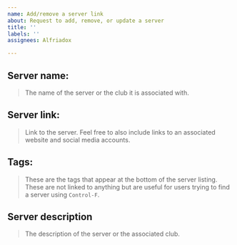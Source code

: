 ```yaml
---
name: Add/remove a server link
about: Request to add, remove, or update a server
title: ''
labels: ''
assignees: Alfriadox

---
```


## Server name:
> The name of the server or the club it is associated with.

## Server link:
> Link to the server. Feel free to also include links to an associated website and
> social media accounts.

## Tags:
> These are the tags that appear at the bottom of the server listing. These are not
> linked to anything but are useful for users trying to find a server using `Control-F`.

## Server description
> The description of the server or the associated club. 